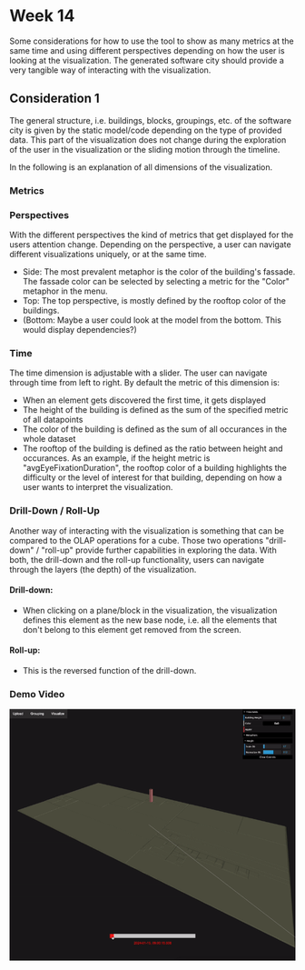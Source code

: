 # Week 14
Some considerations for how to use the tool to show as many metrics at the same time and using different perspectives depending
on how the user is looking at the visualization. The generated software city should provide a very tangible way of
interacting with the visualization.


## Consideration 1
The general structure, i.e. buildings, blocks, groupings, etc. of the software city is given by the static model/code depending on the type of provided data.
This part of the visualization does not change during the exploration of the user in the visualization or the sliding motion through the timeline.

In the following is an explanation of all dimensions of the visualization.

### Metrics


### Perspectives
With the different perspectives the kind of metrics that get displayed for the users attention change.
Depending on the perspective, a user can navigate different visualizations uniquely, or at the same time.
* Side: The most prevalent metaphor is the color of the building's fassade. The fassade color can be selected by selecting a metric for the "Color" metaphor in the menu.
* Top: The top perspective, is mostly defined by the rooftop color of the buildings.
* (Bottom: Maybe a user could look at the model from the bottom. This would display dependencies?)

### Time
The time dimension is adjustable with a slider. The user can navigate through time from left to right. By default the metric of this dimension
is:
* When an element gets discovered the first time, it gets displayed
* The height of the building is defined as the sum of the specified metric of all datapoints
* The color of the building is defined as the sum of all occurances in the whole dataset
* The rooftop of the building is defined as the ratio between height and occurances. As an example, if the height metric is "avgEyeFixationDuration",
the rooftop color of a building highlights the difficulty or the level of interest for that building, depending on how a user wants to interpret the visualization.

### Drill-Down / Roll-Up
Another way of interacting with the visualization is something that can be compared to the OLAP operations for a cube.
Those two operations "drill-down" / "roll-up" provide further capabilities in exploring the data.
With both, the drill-down and the roll-up functionality, users can navigate through the layers (the depth) of the visualization.


#### Drill-down:
* When clicking on a plane/block in the visualization, the visualization defines this element as the new base node, i.e.
all the elements that don't belong to this element get removed from the screen.

#### Roll-up:
* This is the reversed function of the drill-down.

### Demo Video
![week-14-video-demo.gif](video-demos%2Fweek-14-video-demo.gif)